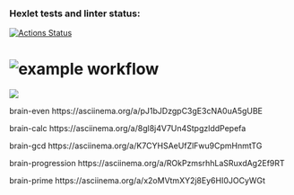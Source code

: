 ### Hexlet tests and linter status:
[![Actions Status](https://github.com/Timofey-codder/python-project-lvl1/workflows/hexlet-check/badge.svg)](https://github.com/Timofey-codder/python-project-lvl1/actions)

![example workflow](https://github.com/Timofey-codder/python-project-lvl1/actions/workflows/github-actions-demo.yml/badge.svg)
=======

<a href="https://codeclimate.com/github/codeclimate/codeclimate/maintainability"><img src="https://api.codeclimate.com/v1/badges/a99a88d28ad37a79dbf6/maintainability" /></a>

<p>brain-even https://asciinema.org/a/pJ1bJDzgpC3gE3cNA0uA5gUBE</p>
<p>brain-calc https://asciinema.org/a/8gl8j4V7Un4StpgzlddPepefa</p>
<p>brain-gcd https://asciinema.org/a/K7CYHSAeUfZlFwu9CpmHnmtTG</p>
<p>brain-progression https://asciinema.org/a/ROkPzmsrhhLaSRuxdAg2Ef9RT</p>
<p>brain-prime https://asciinema.org/a/x2oMVtmXY2j8Ey6HI0JOCyWGt</p>
